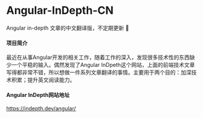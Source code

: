 # Angular-InDepth-CN
Angular in-depth 文章的中文翻译版，不定期更新 :blue_book:

#### 项目简介
最近在从事Angular开发的相关工作，随着工作的深入，发现很多技术性的东西缺少一个平稳的输入。偶然发现了Angular InDpeth这个网站，上面的前端技术文章写得都非常不错，所以想做一件系列文章翻译的事情。主要用于两个目的：加深技术积累；提升英文阅读能力。

#### Angular InDepth网站地址
https://indepth.dev/angular/
